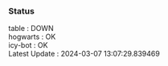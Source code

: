 ### Status


table : DOWN  
hogwarts : OK  
icy-bot : OK  
Latest Update : 2024-03-07 13:07:29.839469

